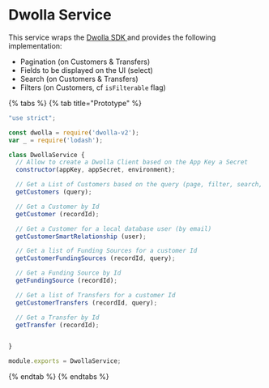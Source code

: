 # Dwolla Service

This service wraps the [Dwolla SDK ](https://developers.dwolla.com/sdks-tools#sdks--tools)and provides the following implementation:

* Pagination (on Customers & Transfers)
* Fields to be displayed on the UI (select)
* Search (on Customers & Transfers)
* Filters (on Customers, cf `isFilterable` flag)

{% tabs %}
{% tab title="Prototype" %}
```javascript
"use strict";

const dwolla = require('dwolla-v2');
var _ = require('lodash');

class DwollaService {
  // Allow to create a Dwolla Client based on the App Key a Secret
  constructor(appKey, appSecret, environment); 

  // Get a List of Customers based on the query (page, filter, search, sort)
  getCustomers (query);

  // Get a Customer by Id
  getCustomer (recordId);

  // Get a Customer for a local database user (by email)
  getCustomerSmartRelationship (user);

  // Get a list of Funding Sources for a customer Id
  getCustomerFundingSources (recordId, query);

  // Get a Funding Source by Id
  getFundingSource (recordId);

  // Get a list of Transfers for a customer Id
  getCustomerTransfers (recordId, query);

  // Get a Transfer by Id
  getTransfer (recordId);


}

module.exports = DwollaService;

```
{% endtab %}
{% endtabs %}
